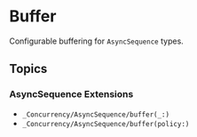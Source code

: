 # Buffer

Configurable buffering for `AsyncSequence` types.

## Topics

### AsyncSequence Extensions

- ``_Concurrency/AsyncSequence/buffer(_:)``
- ``_Concurrency/AsyncSequence/buffer(policy:)``
